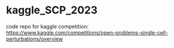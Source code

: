 # kaggle_SCP_2023
code repo for kaggle competition: https://www.kaggle.com/competitions/open-problems-single-cell-perturbations/overview
